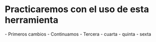 <h1>Practicaremos con el uso de esta herramienta</h1>
- Primeros cambios
- Continuamos
- Tercera
- cuarta
- quinta
- sexta
